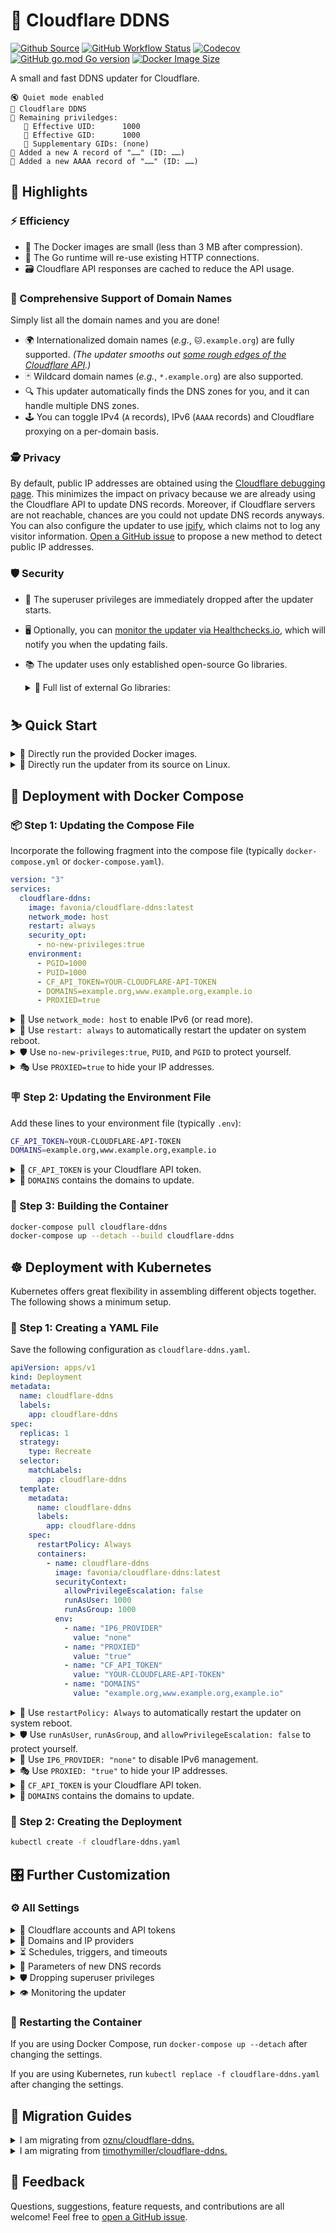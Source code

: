 # 🌟 Cloudflare DDNS

[![Github Source](https://img.shields.io/badge/source-github-orange)](https://github.com/favonia/cloudflare-ddns)
[![GitHub Workflow Status](https://img.shields.io/github/workflow/status/favonia/cloudflare-ddns/Building%20and%20Pushing)](https://github.com/favonia/cloudflare-ddns/actions/workflows/build.yaml)
[![Codecov](https://img.shields.io/codecov/c/github/favonia/cloudflare-ddns)](https://app.codecov.io/gh/favonia/cloudflare-ddns)
[![GitHub go.mod Go version](https://img.shields.io/github/go-mod/go-version/favonia/cloudflare-ddns)](https://golang.org/doc/install)
[![Docker Image Size](https://img.shields.io/docker/image-size/favonia/cloudflare-ddns/latest)](https://hub.docker.com/r/favonia/cloudflare-ddns)

A small and fast DDNS updater for Cloudflare.

```
🔇 Quiet mode enabled
🌟 Cloudflare DDNS
🥷 Remaining priviledges:
   🔸 Effective UID:      1000
   🔸 Effective GID:      1000
   🔸 Supplementary GIDs: (none)
🐣 Added a new A record of "……" (ID: ……)
🐣 Added a new AAAA record of "……" (ID: ……)
```

## 📜 Highlights

### ⚡ Efficiency

* 🤏 The Docker images are small (less than 3 MB after compression).
* 🔁 The Go runtime will re-use existing HTTP connections.
* 🗃️ Cloudflare API responses are cached to reduce the API usage.

### 💯 Comprehensive Support of Domain Names

Simply list all the domain names and you are done!

* 🌍 Internationalized domain names (_e.g._, `🐱.example.org`) are fully supported. _(The updater smooths out [some rough edges of the Cloudflare API](https://github.com/cloudflare/cloudflare-go/pull/690#issuecomment-911884832).)_
* 🃏 Wildcard domain names (_e.g._, `*.example.org`) are also supported.
* 🔍 This updater automatically finds the DNS zones for you, and it can handle multiple DNS zones.
* 🕹️ You can toggle IPv4 (`A` records), IPv6 (`AAAA` records) and Cloudflare proxying on a per-domain basis.

### 🕵️ Privacy

By default, public IP addresses are obtained using the [Cloudflare debugging page](https://1.1.1.1/cdn-cgi/trace). This minimizes the impact on privacy because we are already using the Cloudflare API to update DNS records. Moreover, if Cloudflare servers are not reachable, chances are you could not update DNS records anyways. You can also configure the updater to use [ipify](https://www.ipify.org), which claims not to log any visitor information. [Open a GitHub issue](https://github.com/favonia/cloudflare-ddns/issues/new) to propose a new method to detect public IP addresses.

### 🛡️ Security

* 🛑 The superuser privileges are immediately dropped after the updater starts.
* 🖥️ Optionally, you can [monitor the updater via Healthchecks.io](https://healthchecks.io), which will notify you when the updating fails.
* 📚 The updater uses only established open-source Go libraries.
  <details><summary>🔌 Full list of external Go libraries:</summary>

  - [cap](https://sites.google.com/site/fullycapable):\
    Manipulation of Linux capabilities.
  - [cloudflare-go](https://github.com/cloudflare/cloudflare-go):\
    The official Go binding of Cloudflare API v4. It provides robust handling of pagination, rate limiting, and other tricky bits.
  - [cron](https://github.com/robfig/cron):\
    Parsing of Cron expressions.
  - [go-cache](https://github.com/patrickmn/go-cache):\
    Essentially `map[string]any` with expiration times.
  - [mock](https://github.com/golang/mock) (for testing only):\
    A comprehensive, semi-official framework for mocking.
  - [testify](https://github.com/stretchr/testify) (for testing only):\
    A comprehensive tool set for testing Go programs.
  </details>

## ⛷️ Quick Start

<details><summary>🐋 Directly run the provided Docker images.</summary>

```bash
docker run \
  --network host \
  -e CF_API_TOKEN=YOUR-CLOUDFLARE-API-TOKEN \
  -e DOMAINS=example.org,www.example.org,example.io \
  -e PROXIED=true \
  favonia/cloudflare-ddns
```
</details>

<details><summary>🧬 Directly run the updater from its source on Linux.</summary>

You need the [Go tool](https://golang.org/doc/install) to run the updater from its source.

```bash
CF_API_TOKEN=YOUR-CLOUDFLARE-API-TOKEN \
  DOMAINS=example.org,www.example.org,example.io \
  PROXIED=true \
  go run ./cmd/*.go
```

👉 For non-Linux operating systems, please use Docker images instead.
</details>

## 🐋 Deployment with Docker Compose

### 📦 Step 1: Updating the Compose File

Incorporate the following fragment into the compose file (typically `docker-compose.yml` or `docker-compose.yaml`).

```yaml
version: "3"
services:
  cloudflare-ddns:
    image: favonia/cloudflare-ddns:latest
    network_mode: host
    restart: always
    security_opt:
      - no-new-privileges:true
    environment:
      - PGID=1000
      - PUID=1000
      - CF_API_TOKEN=YOUR-CLOUDFLARE-API-TOKEN
      - DOMAINS=example.org,www.example.org,example.io
      - PROXIED=true
```

<details>
<summary>📡 Use <code>network_mode: host</code> to enable IPv6 (or read more).</summary>

The easiest way to enable IPv6 is to use `network_mode: host` so that the updater can access the host IPv6 network directly. If you wish to keep the updater isolated from the host network, check out the [official documentation on IPv6](https://docs.docker.com/config/daemon/ipv6/) and [this GitHub issue about IPv6](https://github.com/favonia/cloudflare-ddns/issues/119). If your host OS is Linux, here’s the tl;dr:

1. Use `network_mode: bridge` instead of `network_mode: host`.
2. Edit or create `/etc/docker/daemon.json` with the following content:
   ```json
   {
     "ipv6": true,
     "fixed-cidr-v6": "fd00::/8",
     "experimental": true,
     "ip6tables": true
   }
   ```
3. Restart the Docker daemon (if you are using systemd):
   ```sh
   systemctl restart docker.service
   ```
</details>

<details>
<summary>🔁 Use <code>restart: always</code> to automatically restart the updater on system reboot.</summary>

Docker’s default restart policies should prevent excessive logging when there are configuration errors.
</details>

<details>
<summary>🛡️ Use <code>no-new-privileges:true</code>, <code>PUID</code>, and <code>PGID</code> to protect yourself.</summary>

Change `1000` to the user or group IDs you wish to use to run the updater. The setting `no-new-privileges:true` provides additional protection, especially when you run the container as a non-superuser. The updater itself will read <code>PUID</code> and <code>PGID</code> and attempt to drop all those privileges as much as possible.
</details>

<details>
<summary>🎭 Use <code>PROXIED=true</code> to hide your IP addresses.</summary>

The setting `PROXIED=true` instructs Cloudflare to cache webpages on your machine and hide your actual IP addresses. If you wish to bypass that and expose your actual IP addresses, simply remove `PROXIED=true`. (The default value of `PROXIED` is `false`.)
</details>

### 🪧 Step 2: Updating the Environment File

Add these lines to your environment file (typically `.env`):
```bash
CF_API_TOKEN=YOUR-CLOUDFLARE-API-TOKEN
DOMAINS=example.org,www.example.org,example.io
```

<details>
<summary>🔑 <code>CF_API_TOKEN</code> is your Cloudflare API token.</summary>

The value of `CF_API_TOKEN` should be an API **token** (_not_ an API key), which can be obtained from the [API Tokens page](https://dash.cloudflare.com/profile/api-tokens). Use the **Edit zone DNS** template to create and copy a token into the environment file. ⚠️ The less secure API key authentication is deliberately _not_ supported.
</details>

<details>
<summary>📍 <code>DOMAINS</code> contains the domains to update.</summary>

The value of `DOMAINS` should be a list of fully qualified domain names separated by commas. For example, `DOMAINS=example.org,www.example.org,example.io` instructs the updater to manage the domains `example.org`, `www.example.org`, and `example.io`. These domains do not have to be in the same zone---the updater will identify their zones automatically.
</details>

### 🚀 Step 3: Building the Container

```bash
docker-compose pull cloudflare-ddns
docker-compose up --detach --build cloudflare-ddns
```

## ☸️ Deployment with Kubernetes

Kubernetes offers great flexibility in assembling different objects together. The following shows a minimum setup.

### 📝 Step 1: Creating a YAML File

Save the following configuration as `cloudflare-ddns.yaml`.

```yaml
apiVersion: apps/v1
kind: Deployment
metadata:
  name: cloudflare-ddns
  labels:
    app: cloudflare-ddns
spec:
  replicas: 1
  strategy:
    type: Recreate
  selector:
    matchLabels:
      app: cloudflare-ddns
  template:
    metadata:
      name: cloudflare-ddns
      labels:
        app: cloudflare-ddns
    spec:
      restartPolicy: Always
      containers:
        - name: cloudflare-ddns
          image: favonia/cloudflare-ddns:latest
          securityContext:
            allowPrivilegeEscalation: false
            runAsUser: 1000
            runAsGroup: 1000
          env:
            - name: "IP6_PROVIDER"
              value: "none"
            - name: "PROXIED"
              value: "true"
            - name: "CF_API_TOKEN"
              value: "YOUR-CLOUDFLARE-API-TOKEN"
            - name: "DOMAINS"
              value: "example.org,www.example.org,example.io"
```

<details>
<summary>🔁 Use <code>restartPolicy: Always</code> to automatically restart the updater on system reboot.</summary>

Kubernetes’s default restart policies should prevent excessive logging when there are configuration errors.
</details>

<details>
<summary>🛡️ Use <code>runAsUser</code>, <code>runAsGroup</code>, and <code>allowPrivilegeEscalation: false</code> to protect yourself.</summary>

Kubernetes comes with built-in support to drop superuser privileges. The updater itself will also attempt to drop all of them.
</details>

<details>
<summary>📡 Use <code>IP6_PROVIDER: "none"</code> to disable IPv6 management.</summary>

The support of IPv6 in Kubernetes has been improving, but a working setup still takes effort. Since Kubernetes 1.21+, the [IPv4/IPv6 dual stack](https://kubernetes.io/docs/concepts/services-networking/dual-stack/) is enabled by default, but a setup which allows IPv6 egress traffic (_e.g.,_ to reach Cloudflare servers to detect public IPv6 addresses) still requires deep understanding of Kubernetes and is beyond this simple guide. The popular tool [minicube](https://minikube.sigs.k8s.io/), which implements a simple local Kubernetes cluster, unfortunately [does not support IPv6 yet](https://minikube.sigs.k8s.io/docs/faq/#does-minikube-support-ipv6). Until there is an easy way to enable IPv6 in Kubernetes, the template here will have IPv6 disabled.

If you manage to enable IPv6, congratulations. Feel free to remove `IP6_PROVIDER: "none"` to detect and update both `A` and `AAAA` records. There is almost no danger in enabling IPv6 even when the IPv6 setup is not working. In the worst case, the updater will remove all `AAAA` records associated with the domains in `DOMAINS` and `IP6_DOMAINS` because those records will appear to be “stale.” The deleted records will be recreated once the updater correctly detects the IPv6 addresses.
</details>

<details>
<summary>🎭 Use <code>PROXIED: "true"</code> to hide your IP addresses.</summary>

The setting `PROXIED: "true"` instructs Cloudflare to cache webpages on your machine and hide your actual IP addresses. If you wish to bypass that and expose your actual IP addresses, simply remove `PROXIED: "true"`. (The default value of `PROXIED` is `false`.)
</details>

<details>
<summary>🔑 <code>CF_API_TOKEN</code> is your Cloudflare API token.</summary>

The value of `CF_API_TOKEN` should be an API **token** (_not_ an API key), which can be obtained from the [API Tokens page](https://dash.cloudflare.com/profile/api-tokens). Use the **Edit zone DNS** template to create and copy a token into the environment file. ⚠️ The less secure API key authentication is deliberately _not_ supported.
</details>

<details>
<summary>📍 <code>DOMAINS</code> contains the domains to update.</summary>

The value of `DOMAINS` should be a list of fully qualified domain names separated by commas. For example, `DOMAINS=example.org,www.example.org,example.io` instructs the updater to manage the domains `example.org`, `www.example.org`, and `example.io`. These domains do not have to be in the same zone---the updater will identify their zones automatically.
</details>

### 🚀 Step 2: Creating the Deployment

```sh
kubectl create -f cloudflare-ddns.yaml
```

## 🎛️ Further Customization

### ⚙️ All Settings

<details>
<summary>🔑 Cloudflare accounts and API tokens</summary>

| Name | Valid Values | Meaning | Required? | Default Value |
| ---- | ------------ | ------- | --------- | ------------- |
| `CF_ACCOUNT_ID` | Cloudflare Account IDs | The account ID used to distinguish multiple zone IDs with the same name | No | (unset)
| `CF_API_TOKEN_FILE` | Paths to files containing Cloudflare API tokens | A file that contains the token to access the Cloudflare API | Exactly one of `CF_API_TOKEN` and `CF_API_TOKEN_FILE` should be set | N/A
| `CF_API_TOKEN` | Cloudflare API tokens | The token to access the Cloudflare API | Exactly one of `CF_API_TOKEN` and `CF_API_TOKEN_FILE` should be set | N/A

In most cases, `CF_ACCOUNT_ID` is not needed.
</details>

<details>
<summary>📍 Domains and IP providers</summary>

| Name | Valid Values | Meaning | Required? | Default Value |
| ---- | ------------ | ------- | --------- | ------------- |
| `DOMAINS` | Comma-separated fully qualified domain names or wildcard domain names | The domains the updater should manage for both `A` and `AAAA` records | (See below) | (empty list)
| `IP4_DOMAINS` | Comma-separated fully qualified domain names or wildcard domain names | The domains the updater should manage for `A` records | (See below) | (empty list)
| `IP6_DOMAINS` | Comma-separated fully qualified domain names or wildcard domain names | The domains the updater should manage for `AAAA` records | (See below) | (empty list)
| `IP4_PROVIDER` | `cloudflare.doh`, `cloudflare.trace`, `ipify`, `local`, and `none` | How to detect IPv4 addresses. (See below) | No | `cloudflare.trace`
| `IP6_PROVIDER` | `cloudflare.doh`, `cloudflare.trace`, `ipify`, `local`, and `none` | How to detect IPv6 addresses. (See below) | No | `cloudflare.trace`

> <details>
> <summary>📍 At least one of <code>DOMAINS</code> and <code>IP4/6_DOMAINS</code> must be non-empty.</summary>
>
> At least one domain should be listed in `DOMAINS`, `IP4_DOMAINS`, or `IP6_DOMAINS`. Otherwise, if all of them are empty, then the updater has nothing to do. It is fine to list the same domain in both `IP4_DOMAINS` and `IP6_DOMAINS`, which is equivalent to listing it in `DOMAINS`. Internationalized domain names are supported using the non-transitional processing that is fully compatible with IDNA2008.
> </details>

> <details>
> <summary>📜 Available providers for <code>IP4_PROVIDER</code> and <code>IP6_PROVIDER</code>:</summary>
>
> - `cloudflare.doh`\
>  Get the public IP address by querying `whoami.cloudflare.` against [Cloudflare via DNS-over-HTTPS](https://developers.cloudflare.com/1.1.1.1/dns-over-https) and update DNS records accordingly.
> - `cloudflare.trace`\
>  Get the public IP address by parsing the [Cloudflare debugging page](https://1.1.1.1/cdn-cgi/trace) and update DNS records accordingly.
> - `ipify`\
>   Get the public IP address via [ipify’s public API](https://www.ipify.org/) and update DNS records accordingly.
> - `local`\
>   Get the address via local network interfaces and update DNS records accordingly. When multiple local network interfaces or in general multiple IP addresses are present, the updater will use the address that would have been used for outbound UDP connections to Cloudflare servers. ⚠️ You need access to the host network (such as `network_mode: host` in Docker Compose or `hostNetwork: true` in Kubernetes) for this policy, for otherwise the updater will detect the addresses inside the [bridge network in Docker](https://docs.docker.com/network/bridge/) or the [default namespaces in Kubernetes](https://kubernetes.io/docs/concepts/overview/working-with-objects/namespaces/) instead of those in the host network.
> - `none`\
>   Stop the DNS updating completely. Existing DNS records will not be removed.
>
> The option `IP4_PROVIDER` is governing IPv4 addresses and `A`-type records, while the option `IP6_PROVIDER` is governing IPv6 addresses and `AAAA`-type records. The two options act independently of each other.
> </details>

> <details>
> <summary>🃏 What are wildcard domains?</summary>
>
> Wildcard domains (`*.example.org`) represent all subdomains that _would not exist otherwise._ Therefore, if you have another subdomain entry `sub.example.org`, the wildcard domain is independent of it, because it only represents the _other_ subdomains which do not have their own entries. Also, you can only have one layer of `*`---`*.*.example.org` would not work.
> </details>

</details>

<details>
<summary>⏳ Schedules, triggers, and timeouts</summary>

| Name | Valid Values | Meaning | Required? | Default Value |
| ---- | ------------ | ------- | --------- | ------------- |
| `CACHE_EXPIRATION` | Positive time durations with a unit, such as `1h` and `10m`. See [time.ParseDuration](https://golang.org/pkg/time/#ParseDuration) | The expiration of cached Cloudflare API responses | No | `6h0m0s` (6 hours)
| `DELETE_ON_STOP` | Boolean values, such as `true`, `false`, `0` and `1`. See [strconv.ParseBool](https://pkg.go.dev/strconv#ParseBool) | Whether managed DNS records should be deleted on exit | No | `false`
| `DETECTION_TIMEOUT` | Positive time durations with a unit, such as `1h` and `10m`. See [time.ParseDuration](https://golang.org/pkg/time/#ParseDuration) | The timeout of each attempt to detect IP addresses | No | `5s` (5 seconds)
| `TZ` | Recognized timezones, such as `UTC` | The timezone used for logging and parsing `UPDATE_CRON` | No | `UTC`
| `UPDATE_CRON` | Cron expressions. See the [documentation of cron](https://pkg.go.dev/github.com/robfig/cron/v3#hdr-CRON_Expression_Format) | The schedule to re-check IP addresses and update DNS records (if necessary) | No | `@every 5m` (every 5 minutes)
| `UPDATE_ON_START` | Boolean values, such as `true`, `false`, `0` and `1`. See [strconv.ParseBool](https://pkg.go.dev/strconv#ParseBool) | Whether to check IP addresses on start regardless of `UPDATE_CRON` | No | `true`
| `UPDATE_TIMEOUT` | Positive time durations with a unit, such as `1h` and `10m`. See [time.ParseDuration](https://golang.org/pkg/time/#ParseDuration) | The timeout of each attempt to update DNS records, per domain, per record type | No | `30s` (30 seconds)

⚠️ The update schedule _does not_ take the time to update records into consideration. For example, if the schedule is “for every 5 minutes”, and if the updating itself takes 2 minutes, then the actual interval between adjacent updates is 3 minutes, not 5 minutes.
</details>

<details>
<summary>🐣 Parameters of new DNS records</summary>

| Name | Valid Values | Meaning | Required? | Default Value |
| ---- | ------------ | ------- | --------- | ------------- |
| `PROXIED` | Boolean values, such as `true`, `false`, `0` and `1`. See [strconv.ParseBool](https://pkg.go.dev/strconv#ParseBool). See below for experimental support of per-domain proxy settings. | Whether new DNS records should be proxied by Cloudflare | No | `false`
| `TTL` | Time-to-live (TTL) values in seconds | The TTL values used to create new DNS records | No | `1` (This means “automatic” to Cloudflare)

> <details>
> <summary>🧪 Experimental per-domain proxy settings (subject to changes):</summary>
>
> The `PROXIED` can be a boolean expression. Here are some examples:
> - `PROXIED=is(example.org)`: proxy the domain `example.org`
> - `PROXIED=is(example1.org) || sub(example2.org)`: proxy only the domain `example1.org` and subdomains of `example2.org`
> - `PROXIED=!is(example.org)`: proxy every managed domain _except for_ `example.org`
> - `PROXIED=is(example1.org) || is(example2.org) || is(example3.org)`: proxy only the domains `example1.org`, `example2.org`, and `example3.org`
>
> More formally, a boolean expression has one of the following forms:
> - A boolean value accepted by [strconv.ParseBool](https://pkg.go.dev/strconv#ParseBool), such as `t` as `true`.
> - `is(d)` which matches the domain `d`. Note that `is(*.a)` only matches the wildcard domain `*.a`; use `sub(a)` to all subdomains of `a` (including `*.a`).
> - `sub(d)` which matches subdomains of `d` (not including `d` itself).
> - `! e` where `e` is a boolean expression, representing logical negation of `e`.
> - `e1 || e2` where `e1` and `e2` are boolean expressions, representing logical disjunction of `e1` and `e2`.
> - `e1 && e2` where `e1` and `e2` are boolean expressions, representing logical conjunction of `e1` and `e2`.
>
> One can use parentheses to group expressions, such as `!(is(a) && (is(b) || is(c)))`.
> For convenience, the engine also accepts these short forms:
> - `is(d1, d2, ..., dn)` is `is(d1) || is(d2) || ... || is(dn)`
> - `sub(d1, d2, ..., dn)` is `sub(d1) || sub(d2) || ... || sub(dn)`
>
> Using these short forms, `is(example1.org) || is(example2.org) || is(example3.org)` can be abbreviated as `is(example1.org, example2.org, example3.org)`.
> </details>

</details>

<details>
<summary>🛡️ Dropping superuser privileges</summary>

| Name | Valid Values | Meaning | Required? | Default Value |
| ---- | ------------ | ------- | --------- | ------------- |
| `PGID` | Non-zero POSIX group ID | The group ID the updater should assume | No | Effective group ID; if it is zero, then the real group ID; if it is still zero, then `1000`
| `PUID` | Non-zero POSIX user ID | The user ID the updater should assume | No | Effective user ID; if it is zero, then the real user ID; if it is still zero, then `1000`

👉 The updater will also try to drop supplementary group IDs.
</details>

<details>
<summary>👁️ Monitoring the updater</summary>

| Name | Valid Values | Meaning | Required? | Default Value |
| ---- | ------------ | ------- | --------- | ------------- |
| `QUIET` | Boolean values, such as `true`, `false`, `0` and `1`. See [strconv.ParseBool](https://pkg.go.dev/strconv#ParseBool) | Whether the updater should reduce the logging to the standard output | No | `false`
| `HEALTHCHECKS` | [Healthchecks.io ping URLs](https://healthchecks.io/docs/), such as `https://hc-ping.com/<uuid>` or `https://hc-ping.com/<project-ping-key>/<name-slug>` (see below) | If set, the updater will ping the URL when it successfully updates IP addresses | No | (unset)

For `HEALTHCHECKS`, the updater accepts any URL that follows the [same notification protocol](https://healthchecks.io/docs/http_api/).
</details>

### 🔂 Restarting the Container

If you are using Docker Compose, run `docker-compose up --detach` after changing the settings.

If you are using Kubernetes, run `kubectl replace -f cloudflare-ddns.yaml` after changing the settings.

## 🚵 Migration Guides

<details>
<summary>I am migrating from <a href="https://hub.docker.com/r/oznu/cloudflare-ddns/">oznu/cloudflare-ddns.</a></summary>

⚠️ [oznu/cloudflare-ddns](https://hub.docker.com/r/oznu/cloudflare-ddns/) relies on unverified DNS responses to obtain public IP addresses; a malicious hacker could potentially manipulate or forge DNS responses and trick it into updating your domain with any IP address. In comparison, we use only verified responses from Cloudflare or ipify.

| Old Parameter |  | New Paramater |
| ------------- | - | ------------- |
| `API_KEY=key` | ✔️ | Use `CF_API_TOKEN=key` |
| `API_KEY_FILE=file` | ✔️ | Use `CF_API_TOKEN_FILE=file` |
| `ZONE=example.org` and `SUBDOMAIN=sub` | ✔️ | Use `DOMAINS=sub.example.org` directly |
| `PROXIED=true` | ✔️ | Same |
| `RRTYPE=A` | ✔️ | Both IPv4 and IPv6 are enabled by default; use `IP6_PROVIDER=none` to disable IPv6 |
| `RRTYPE=AAAA` | ✔️ | Both IPv4 and IPv6 are enabled by default; use `IP4_PROVIDER=none` to disable IPv4 |
| `DELETE_ON_STOP=true` | ✔️ | Same |
| `INTERFACE=iface` | ✔️ | Not required for `local` providers; we can handle multiple network interfaces |
| `CUSTOM_LOOKUP_CMD=cmd` | ❌ | _There is not even a shell in the minimum Docker image_ |
| `DNS_SERVER=server` | ❌ | _Only the secure Cloudflare and ipify are supported_ |

</details>

<details>
<summary>I am migrating from <a href="https://github.com/timothymiller/cloudflare-ddns">timothymiller/cloudflare-ddns.</a></summary>

| Old JSON Key |  | New Paramater |
| ------------ | - | ------------- |
| `cloudflare.authentication.api_token` | ✔️ | Use `CF_API_TOKEN=key` |
| `cloudflare.authentication.api_key` | ❌ | _Use the newer, more secure [API tokens](https://dash.cloudflare.com/profile/api-tokens)_ |
| `cloudflare.zone_id` | ✔️ | Not needed; automatically retrieved from the server |
| `cloudflare.subdomains[].name` | ✔️ | Use `DOMAINS` with **fully qualified domain names** (FQDNs); for example, if your zone is `example.org` and your subdomain is `www`, use `DOMAINS=sub.example.org` |
| `cloudflare.subdomains[].proxied` | 🧪 | _(experimental)_ Write boolean expressions for `PROXIED` to specify per-domain settings; see above for the detailed documentation for this experimental feature |
| `a` | ✔️ | Both IPv4 and IPv6 are enabled by default; use `IP4_PROVIDER=none` to disable IPv4 |
| `aaaa` | ✔️ | Both IPv4 and IPv6 are enabled by default; use `IP6_PROVIDER=none` to disable IPv6 |
| `proxied` | ✔️ | Use `PROXIED=true` or `PROXIED=false` |
| `purgeUnknownRecords` | ❌ | _The updater never deletes unmanaged DNS records_ |

</details>

## 💖 Feedback

Questions, suggestions, feature requests, and contributions are all welcome! Feel free to [open a GitHub issue](https://github.com/favonia/cloudflare-ddns/issues/new).
